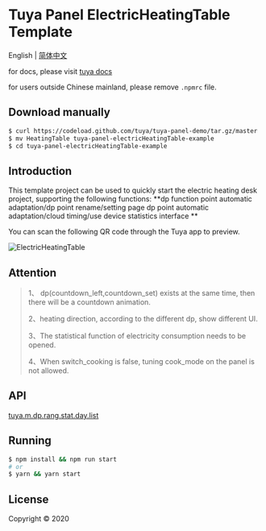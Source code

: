 # Tuya Panel ElectricHeatingTable Template

English | [简体中文](./README-zh_CN.md)

for docs, please visit [tuya docs](https://docs.tuya.com)

for users outside Chinese mainland, please remove `.npmrc` file.

## Download manually

```bash
$ curl https://codeload.github.com/tuya/tuya-panel-demo/tar.gz/master | tar -xz --strip=2 tuya-panel-demo-master/examples/electricHeatingTable
$ mv HeatingTable tuya-panel-electricHeatingTable-example
$ cd tuya-panel-electricHeatingTable-example
```

## Introduction

This template project can be used to quickly start the electric heating desk project, supporting the following functions: **dp function point automatic adaptation/dp point rename/setting page dp point automatic adaptation/cloud timing/use device statistics interface **

You can scan the following QR code through the Tuya app to preview.

![ElectricHeatingTable](https://images.tuyacn.com/rms-static/3667db40-a190-11ea-9acd-135316db2bdb-1590745134836.png?tyName=electricHeatingTable.png)

## Attention

> 1、 dp(countdown_left,countdown_set) exists at the same time, then there will be a countdown animation.
>
> 2、heating direction, according to the different dp, show different UI.
>
> 3、The statistical function of electricity consumption needs to be opened.
>
> 4、When switch_cooking is false, tuning cook_mode on the panel is not allowed.

## API

[tuya.m.dp.rang.stat.day.list](https://docs.tuya.com/zh/iot/panel-development/panel-sdk-development/common-sdk-development/data-statistics-related-interface/data-statistics-related-interface?id=K9m1dlf41ex5f)

## Running

```bash
$ npm install && npm run start
# or
$ yarn && yarn start
```

## License

Copyright © 2020
